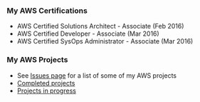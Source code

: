 ### My AWS Certifications

- AWS Certified Solutions Architect - Associate (Feb 2016)
- AWS Certified Developer - Associate (Mar 2016)
- AWS Certified SysOps Administrator - Associate (Mar 2016)

### My AWS Projects

- See [Issues page](https://github.com/niranjv/aws/issues) for a list of some of my AWS projects
 - [Completed projects](https://github.com/niranjv/aws/issues?q=is%3Aissue+is%3Aclosed)
 - [Projects in progress](https://github.com/niranjv/aws/issues?q=is%3Aopen+is%3Aissue)
